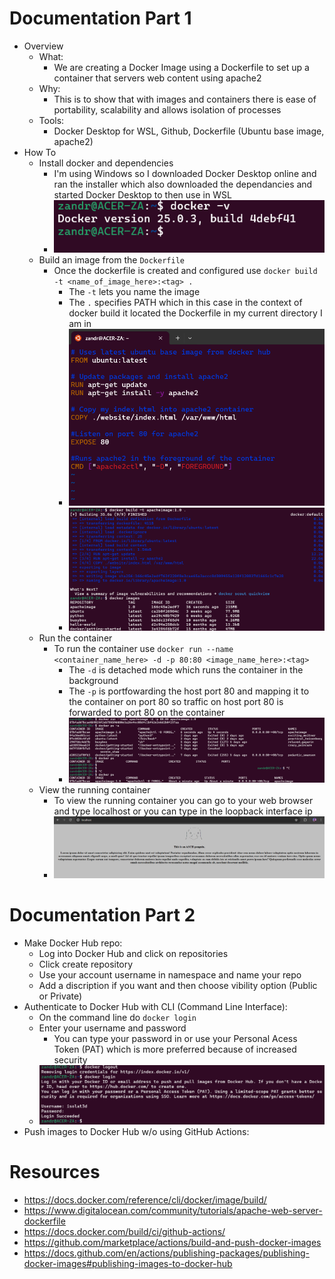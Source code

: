 # Documentation Part 1
- Overview
  - What:
    - We are creating a Docker Image using a Dockerfile to set up a container that servers web content using apache2 
  - Why:
    - This is to show that with images and containers there is ease of portability, scalability and allows isolation of processes
  - Tools:
    - Docker Desktop for WSL, Github, Dockerfile (Ubuntu base image, apache2) 
- How To
  - Install docker and dependencies
    - I'm using Windows so I downloaded Docker Desktop online and ran the installer which also downloaded the dependancies and started Docker Desktop to then use in WSL
    - ![docker installed](./images_Project4/docker_v.png)
  - Build an image from the `Dockerfile`
    - Once the dockerfile is created and configured use `docker build -t <name_of_image_here>:<tag> .`
      - The `-t` lets you name the image
      - The `.` specifies PATH which in this case in the context of docker build it located the Dockerfile in my current directory I am in
      - ![docker installed](./images_Project4/dockerfile_configurations.png)
      - ![docker installed](./images_Project4/dockerimagebuild.png)
  - Run the container
    - To run the container use `docker run --name <container_name_here> -d -p 80:80 <image_name_here>:<tag>`
      - The `-d` is detached mode which runs the container in the background
      - The `-p` is portfowarding the host port 80 and mapping it to the container on port 80 so traffic on host port 80 is forwarded to port 80 on the container
      - ![docker installed](./images_Project4/dockerrun.png)
  - View the running container
    - To view the running container you can go to your web browser and type localhost or you can type in the loopback interface ip
    - ![docker installed](./images_Project4/runningcontainer.png)

# Documentation Part 2
 - Make Docker Hub repo:
   - Log into Docker Hub and click on repositories
   - Click create repository
   - Use your account username in namespace and name your repo
   - Add a discription if you want and then choose vibility option (Public or Private)
 - Authenticate to Docker Hub with CLI (Command Line Interface):
   - On the command line do `docker login`
   - Enter your username and password
     - You can type your password in or use your Personal Acess Token (PAT) which is more preferred because of increased security
   - ![docker login](./images_Project4/dockerlogin.png)
 - Push images to Docker Hub w/o using GitHub Actions:

# Resources
  - https://docs.docker.com/reference/cli/docker/image/build/
  - https://www.digitalocean.com/community/tutorials/apache-web-server-dockerfile
  - https://docs.docker.com/build/ci/github-actions/
  - https://github.com/marketplace/actions/build-and-push-docker-images
  - https://docs.github.com/en/actions/publishing-packages/publishing-docker-images#publishing-images-to-docker-hub
